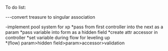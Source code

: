 To do list: 

---convert treasure to singular association

-implement pool system for xp
*pass from first controller into the next as a param
*pass variable into form as a hidden field
*create attr accessor in controller 
*set variable during flow for leveling up   
*(flow) param>hidden field>param>accessor>validation
